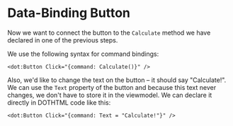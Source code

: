 ﻿Data-Binding Button
===================
Now we want to connect the button to the `Calculate` method we have declared in one of the previous steps.

We use the following syntax for command bindings: 

```DOTHTML
<dot:Button Click="{command: Calculate()}" />
```

Also, we'd like to change the text on the button – it should say "Calculate!". We can use the `Text` property of the button and because this text never changes,
we don't have to store it in the viewmodel. We can declare it directly in DOTHTML code like this: 

```DOTHTML
<dot:Button Click="{command: Text = "Calculate!"}" />
```
<sample Incorrect="../samples/ButtonBindingIncorrect.dothtml"
        Correct="../samples/ButtonBindingCorrect.dothtml"
        Validator="Lesson1Step7Validator" />